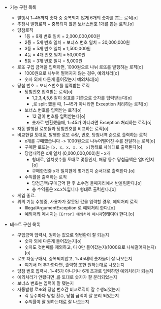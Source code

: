 - 기능 구현 목록
    - 발행시 1~45까지 숫자 중 중복되지 않게 6개의 숫자를 뽑는 로직[o]
    - 추첨시 발행로직 + 중복되지 않은 보너스번호 1개를 뽑는 로직.[o]
    - 당첨로직
        - 1등 = 6개 번호 일치 = 2,000,000,000원
        - 2등 = 5개 번호 일치 + 보너스 번호 일치 = 30,000,000원
        - 3등 = 5개 번호 일치 = 1,500,000원
        - 4등 = 4개 번호 일치 = 50,000원
        - 5등 = 3개 번호 일치 = 5,000원
    - 로또 구입 금액을 입력하면, 1000원으로 나눠 로또를 발행하는 로직[o]
        - 1000원으로 나누어 떨어지지 않는 경우, 예외처리[o]
        - 숫자 외에 다른게 들어갔는지 예외처리[o]
    - 당첨 번호 + 보너스번호를 입력받는 로직
        - 당첨번호 입력받는 로직[o]
            - 1,2,3,4,5,6 같이 쉼표를 기준으로 숫자를 입력받는다[o]
            - ,로 split 했을 때, 1~45가 아니라면 Exception 처리하는 로직[o]
        - 보너스 번호를 입력받는 로직[o]
            - 12 같이 번호를 입력받는다[o]
            - 숫자로 변환했을때, 1~45가 아니라면 Exception 처리하는 로직[o]
    - 자동 발행된 로또들과 당첨번호를 비교하는 로직[o]
    - 비교한걸 토대로, 발행한 로또 수량, 번호, 당첨내역 순으로 출력하는 로직
        - x개를 구매했습니다 -> 1000원으로 나누어떨어진 수를 전달하는 로직[o]
        - 구매한 로또는 ``[x, x, x, x, x, x]``형태로 차례대로 출력된다[o]
        - 당첨내역은 x개 일치 (0,000,000,000)원 - x개
            - 형태로, 일치갯수를 토대로 몇등인지, 해당 등수 당첨금액은 얼마인지[o]
            - 구매한것중 x개 일치한게 몇개인지 순서대로 출력한다.[o]
        - 수익률을 출력하는 로직
            - 당첨금액/구매금액 한 후 소수점 둘째자리에서 반올림한다.[o]
            - 총 수익률은 xx.x%입니다 형태로 출력한다.[o]
    - 게임 종료.
    - 위의 기능 수행중, 사용자가 잘못된 값을 입력할 경우, 예외처리 로직
        - IllegalArgumentException 로 예외처리 한다.[o]
        - 예외처리 메시지는 ```[Error] 예외처리 메시지```형태여야 한다.[o]



- 테스트 구현 목록
    - 구입금액 입력시, 원하는 값으로 형변환이 잘 되는지
        - 숫자 외에 다른게 들어갔는지[o]
        - 숫자도 첫번째를 제외하고, 다 0만 들어갔는지(1000으로 나눠떨어지는지)[o]
    - 로또 자동구매시, 중복되지않고, 1~45내의 숫자들이 잘 나오는지
        - 여기서 더 추가한다면, 출력형 또한 원하는대로 나오는지
    - 당첨 번호 입력시, 1~45가 아니거나 6개 초과로 입력하면 예외처리가 되는지
    - 예외처리가 안됐다면 ,를 토대로 숫자가 잘 분리되었는지
    - 보너스 번호는 입력이 잘 됐는지
    - 자동발행 로또와 당첨 번호간 비교로직이 잘 수행되었는지
        - 각 등수마다 당첨 횟수, 당첨 금액이 잘 분리 되었는지
        - 수익률이 잘 원하는대로 잘 나오는지
